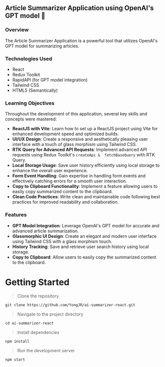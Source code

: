 ## Article Summarizer Application using OpenAI's GPT model 🧠

### Overview

The Article Summarizer Application is a powerful tool that utilizes OpenAI's GPT model for summarizing articles.

### Technologies Used

- React
- Redux Toolkit
- RapidAPI (for GPT model integration)
- Tailwind CSS
- HTML5 (Semantically)

### Learning Objectives

Throughout the development of this application, several key skills and concepts were mastered:

-   **ReactJS with Vite**: Learn how to set up a ReactJS project using Vite for enhanced development speed and optimized builds.
-   **UI/UX Design**: Create a responsive and aesthetically pleasing user interface with a touch of glass morphism using Tailwind CSS.
-   **RTK Query for Advanced API Requests**: Implement advanced API requests using Redux Toolkit's `createApi &  fetchBaseQuery` with RTK Query.
-   **Local Storage Usage**: Save user history efficiently using local storage to enhance the overall user experience.
-   **Form Event Handling**: Gain expertise in handling form events and effectively catching errors for a smooth user interaction.
-   **Copy to Clipboard Functionality**: Implement a feature allowing users to easily copy summarized content to the clipboard.
-   **Clean Code Practices**: Write clean and maintainable code following best practices for improved readability and collaboration.

### Features


-   **GPT Model Integration**: Leverage OpenAI's GPT model for accurate and advanced article summarization.
-   **Glassmorphic UI Design**: Create an elegant and modern user interface using Tailwind CSS with a glass morphism touch.
-   **History Tracking**: Save and retrieve user search history using local storage.
-   **Copy to Clipboard**: Allow users to easily copy the summarized content to the clipboard.

# Getting Started
> Clone the repository

    git clone https://github.com/YongJR/ai-summarizer-react.git

> Navigate to the project directory

    cd ai-summarizer-react

> Install dependencies

    npm install

> Run the development server

    npm start

